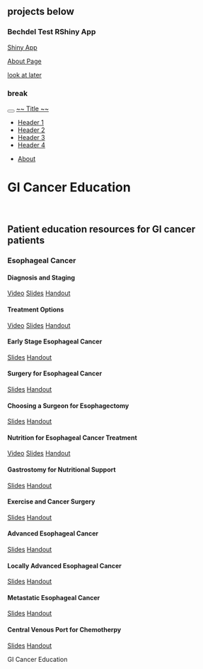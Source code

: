 ## projects below


### Bechdel Test RShiny App
[Shiny App](https://gracesalo.shinyapps.io/bechdel_test/)


[About Page](about.md)

[look at later](bechdel_test/app.R)



### break

<body>


<div class="container-fluid main-container">


<div class="navbar navbar-default  navbar-fixed-top" role="navigation">
  <div class="container">
    <div class="navbar-header">
      <button type="button" class="navbar-toggle collapsed" data-toggle="collapse" data-target="#navbar">
        <span class="icon-bar"></span>
        <span class="icon-bar"></span>
        <span class="icon-bar"></span>
      </button>
      <a class="navbar-brand" href="index.html">~~ Title ~~</a>
    </div>
    <div id="navbar" class="navbar-collapse collapse">
      <ul class="nav navbar-nav">
        <li>
  <a href="slides.html">Header 1</a>
</li>
<li>
  <a href="https://www.youtube.com/channel/UC5Deez8jUMnLhcf72-cHA7Q">Header 2</a>
</li>
<li>
  <a href="scripts.html">Header 3</a>
</li>
<li>
  <a href="plan_overview.pdf">Header 4</a>
</li>
      </ul>
      <ul class="nav navbar-nav navbar-right">
        <li>
  <a href="about.html">About</a>
</li>
      </ul>
    </div><!--/.nav-collapse -->
  </div><!--/.container -->
</div><!--/.navbar -->

<div id="header">



<h1 class="title toc-ignore">GI Cancer Education</h1>

</div>


<p><br/></p>
<div id="patient-education-resources-for-gi-cancer-patients" class="section level2">
<h2>Patient education resources for GI cancer patients</h2>
<div id="esophageal-cancer" class="section level3">
<h3>Esophageal Cancer</h3>
<div id="diagnosis-and-staging" class="section level4">
<h4>Diagnosis and Staging</h4>
<p><a href="https://www.youtube.com/watch?v=aDkgurq17wE">Video</a>         <a href="slides/02-Eso_Dx_Staging.html">Slides</a>         <a href="slides/02-Eso_Dx_Staging.pdf">Handout</a></p>
</div>
<div id="treatment-options" class="section level4">
<h4>Treatment Options</h4>
<p><a href="https://www.youtube.com/watch?v=Tk8cp3uL-lU">Video</a>        <a href="slides/04-Eso_Rx_Options.html">Slides</a>         <a href="slides/04-Eso_Rx_Options.pdf">Handout</a></p>
</div>
<div id="early-stage-esophageal-cancer" class="section level4">
<h4>Early Stage Esophageal Cancer</h4>
<p>        <a href="slides/06-Eso_Early.html">Slides</a>         <a href="slides/06-Eso_Early.pdf">Handout</a></p>
</div>
<div id="surgery-for-esophageal-cancer" class="section level4">
<h4>Surgery for Esophageal Cancer</h4>
<p>       <a href="slides/12-Eso_Surgery.html">Slides</a>         <a href="slides/12-Eso_Surgery.pdf">Handout</a>        </p>
</div>
<div id="choosing-a-surgeon-for-esophagectomy" class="section level4">
<h4>Choosing a Surgeon for Esophagectomy</h4>
<p>       <a href="slides/32-Surgeon.html">Slides</a>        <a href="slides/32-Surgeon.pdf">Handout</a></p>
</div>
<div id="nutrition-for-esophageal-cancer-treatment" class="section level4">
<h4>Nutrition for Esophageal Cancer Treatment</h4>
<p><a href="https://www.youtube.com/watch?v=XsqL41lU29w&amp;t=23s">Video</a>        <a href="slides/22-NutritionEsoCa.html">Slides</a>        <a href="slides/22-NutritionEsoCa.pdf">Handout</a></p>
</div>
<div id="gastrostomy-for-nutritional-support" class="section level4">
<h4>Gastrostomy for Nutritional Support</h4>
<p>       <a href="slides/24-Gastrostomy.html">Slides</a>        <a href="slides/24-Gastrostomy.pdf">Handout</a></p>
</div>
<div id="exercise-and-cancer-surgery" class="section level4">
<h4>Exercise and Cancer Surgery</h4>
<p>       <a href="slides/34-Exercise.html">Slides</a>        <a href="slides/34-Exercise.pdf">Handout</a></p>
</div>
<div id="advanced-esophageal-cancer" class="section level4">
<h4>Advanced Esophageal Cancer</h4>
<p>       <a href="slides/08-Eso_Advanced.html">Slides</a>        <a href="slides/08-Eso_Advanced.pdf">Handout</a></p>
</div>
<div id="locally-advanced-esophageal-cancer" class="section level4">
<h4>Locally Advanced Esophageal Cancer</h4>
<p>       <a href="slides/14-Eso_Locally_Advanced.html">Slides</a>        <a href="slides/14-Eso_Locally_Advanced.pdf">Handout</a></p>
</div>
<div id="metastatic-esophageal-cancer" class="section level4">
<h4>Metastatic Esophageal Cancer</h4>
<p>       <a href="slides/16-Eso_Metastatic.html">Slides</a>        <a href="slides/16-Eso_Metastatic.pdf">Handout</a></p>
</div>
<div id="central-venous-port-for-chemotherpy" class="section level4">
<h4>Central Venous Port for Chemotherpy</h4>
<p>       <a href="slides/26-Port.html">Slides</a>        <a href="slides/26-Port.pdf">Handout</a></p>
</div>
</div>
</div>

<p>
GI Cancer Education
</p>



</div>
</body>
</html>
